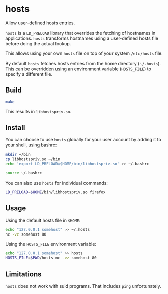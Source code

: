 # hosts

Allow user-defined hosts entries.

`hosts` is a `LD_PRELOAD` library that overrides the fetching of hostnames in applications. `hosts` transforms hostnames using a user-defined hosts file before doing the actual lookup.

This allows using your own `hosts` file on top of your system `/etc/hosts` file.

By default `hosts` fetches hosts entries from the home directory (`~/.hosts`). This can be overridden using an environment variable (`HOSTS_FILE`) to specify a different file.

## Build

```sh
make
```

This results in `libhostspriv.so`.

## Install

You can choose to use `hosts` globally for your user account by adding it to your shell, using bashrc:

```sh
mkdir ~/bin
cp libhostspriv.so ~/bin
echo 'export LD_PRELOAD=$HOME/bin/libhostspriv.so' >> ~/.bashrc

source ~/.bashrc
```

You can also use `hosts` for individual commands:

```sh
LD_PRELOAD=$HOME/bin/libhostspriv.so firefox
```

## Usage

Using the default hosts file in `$HOME`:

```sh
echo "127.0.0.1 somehost" >> ~/.hosts
nc -vz somehost 80
```

Using the `HOSTS_FILE` environment variable:

```sh
echo "127.0.0.1 somehost" >> hosts
HOSTS_FILE=$PWD/hosts nc -vz somehost 80
```

## Limitations

`hosts` does not work with suid programs. That includes `ping` unfortunately.

